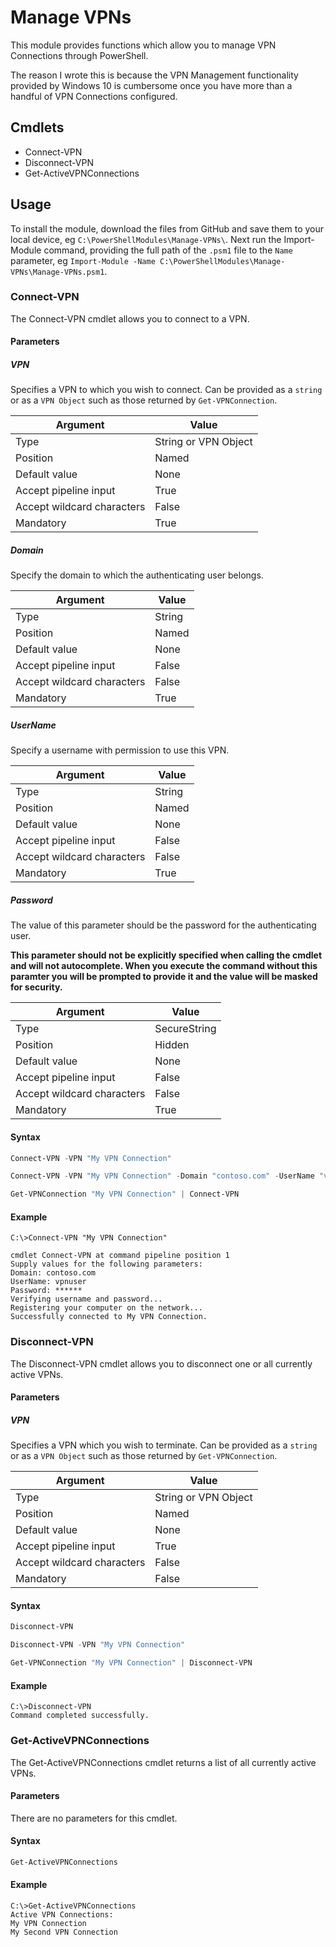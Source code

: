 # Manage VPNs
This module provides functions which allow you to manage VPN Connections through PowerShell.

The reason I wrote this is because the VPN Management functionality provided by Windows 10 is cumbersome once you have more than a handful of VPN Connections configured.

## Cmdlets
* Connect-VPN
* Disconnect-VPN
* Get-ActiveVPNConnections

## Usage
To install the module, download the files from GitHub and save them to your local device, eg `C:\PowerShellModules\Manage-VPNs\`.  Next run the Import-Module command, providing the full path of the `.psm1` file to the `Name` parameter, eg `Import-Module -Name C:\PowerShellModules\Manage-VPNs\Manage-VPNs.psm1`.
### Connect-VPN
The Connect-VPN cmdlet allows you to connect to a VPN.
#### Parameters
##### VPN
Specifies a VPN to which you wish to connect.  Can be provided as a `string` or as a `VPN Object` such as those returned by `Get-VPNConnection`.

Argument | Value
--- | ---
Type | String or VPN Object
Position | Named
Default value | None
Accept pipeline input | True
Accept wildcard characters | False
Mandatory | True
##### Domain
Specify the domain to which the authenticating user belongs.

Argument | Value
--- | ---
Type | String
Position | Named
Default value | None
Accept pipeline input | False
Accept wildcard characters | False
Mandatory | True
##### UserName
Specify a username with permission to use this VPN.

Argument | Value
--- | ---
Type | String
Position | Named
Default value | None
Accept pipeline input | False
Accept wildcard characters | False
Mandatory | True
##### Password
The value of this parameter should be the password for the authenticating user.

**This parameter should not be explicitly specified when calling the cmdlet and will not autocomplete.  When you execute the command without this paramter you will be prompted to provide it and the value will be masked for security.**

Argument | Value
--- | ---
Type | SecureString
Position | Hidden
Default value | None
Accept pipeline input | False
Accept wildcard characters | False
Mandatory | True
#### Syntax
```powershell
Connect-VPN -VPN "My VPN Connection"
```
```powershell
Connect-VPN -VPN "My VPN Connection" -Domain "contoso.com" -UserName "vpnuser"
```
```powershell
Get-VPNConnection "My VPN Connection" | Connect-VPN
```
#### Example
```
C:\>Connect-VPN "My VPN Connection"

cmdlet Connect-VPN at command pipeline position 1
Supply values for the following parameters:
Domain: contoso.com
UserName: vpnuser
Password: ******
Verifying username and password...
Registering your computer on the network...
Successfully connected to My VPN Connection.
```

### Disconnect-VPN
The Disconnect-VPN cmdlet allows you to disconnect one or all currently active VPNs.
#### Parameters
##### VPN
Specifies a VPN which you wish to terminate.  Can be provided as a `string` or as a `VPN Object` such as those returned by `Get-VPNConnection`.

Argument | Value
--- | ---
Type | String or VPN Object
Position | Named
Default value | None
Accept pipeline input | True
Accept wildcard characters | False
Mandatory | False
#### Syntax
```powershell
Disconnect-VPN
```
```powershell
Disconnect-VPN -VPN "My VPN Connection"
```
```powershell
Get-VPNConnection "My VPN Connection" | Disconnect-VPN
```
#### Example
```
C:\>Disconnect-VPN
Command completed successfully.
```
### Get-ActiveVPNConnections
The Get-ActiveVPNConnections cmdlet returns a list of all currently active VPNs.
#### Parameters
There are no parameters for this cmdlet.
#### Syntax
```powershell
Get-ActiveVPNConnections
```
#### Example
```
C:\>Get-ActiveVPNConnections
Active VPN Connections:
My VPN Connection
My Second VPN Connection
```